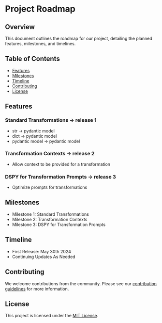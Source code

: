 # Project Roadmap

## Overview
This document outlines the roadmap for our project, detailing the planned features, milestones, and timelines.

## Table of Contents
- [Features](#features)
- [Milestones](#milestones)
- [Timeline](#timeline)
- [Contributing](#contributing)
- [License](#license)

## Features
### Standard Transformations -> release 1
- str -> pydantic model
- dict -> pydantic model
- pydantic model -> pydantic model

### Transformation Contexts -> release 2
- Allow context to be provided for a transformation

### DSPY for Transformation Prompts -> release 3
- Optimize prompts for transformations

## Milestones
- Milestone 1: Standard Transformations
- Milestone 2: Transformation Contexts
- Milestone 3: DSPY for Transformation Prompts

## Timeline
- First Release: May 30th 2024
- Continuing Updates As Needed

## Contributing
We welcome contributions from the community. Please see our [contribution guidelines](CONTRIBUTING.md) for more information.

## License
This project is licensed under the [MIT License](LICENSE). 